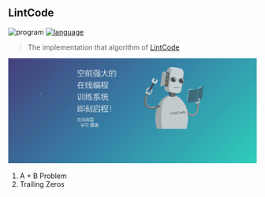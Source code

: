 ## LintCode

![program](https://img.shields.io/badge/program-java-ff69b4.svg)
[![language](https://img.shields.io/badge/language-中文-red.svg)](./README-zh.md)

> The implementation that algorithm of [LintCode](https://www.lintcode.com/) 

![LintCode](LintCode.gif)

1. A + B Problem
2. Trailing Zeros
